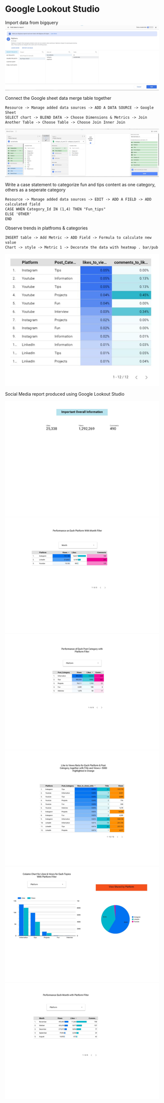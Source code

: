 # Google Lookout Studio 

Import data from bigquery
![Import data from bigquery](./1.JPG)

Connect the Google sheet data merge table together
```
Resource -> Manage added data sources -> ADD A DATA SOURCE -> Google Sheet
SELECT chart -> BLEND DATA -> Choose Dimensions & Metrics -> Join Another Table -> Choose Table -> Choose Join Inner Join
```
![Merge table](./2.JPG)

Write a case statement to categorize fun and tips content as one category, others as a seperate category
```
Resource -> Manage added data sources -> EDIT -> ADD A FIELD -> ADD calculated field
CASE WHEN Category_Id IN (1,4) THEN "Fun_tips" 
ELSE 'OTHER'
END
```

Observe trends in platfroms & categories
```
INSERT table -> Add Metric -> ADD Field -> Formula to calculate new value
Chart -> style -> Metric 1 -> Decorate the data with heatmap . bar/pub
```
![Heatmap](./4a.JPG)

Social Media report produced using Google Lookout Studio

![Social_Media_Report](./Social_Media_Report_Page_1.jpg)
![Social_Media_Report](./Social_Media_Report_Page_2.jpg)
![Social_Media_Report](./Social_Media_Report_Page_3.jpg)
![Social_Media_Report](./Social_Media_Report_Page_4.jpg)
![Social_Media_Report](./Social_Media_Report_Page_5.jpg)
![Social_Media_Report](./Social_Media_Report_Page_6.jpg)
